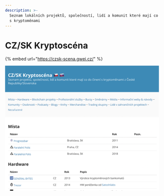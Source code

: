 ```yaml
---
description: >-
  Seznam lokálních projektů, společností, lidí a komunit které mají co do činení
  s kryptoměnami
---
```


# CZ/SK Kryptoscéna

{% embed url="https://czsk-scena.gwei.cz/" %}

![](../.gitbook/assets/screenshot-2021-04-01-at-6.43.50.png)

